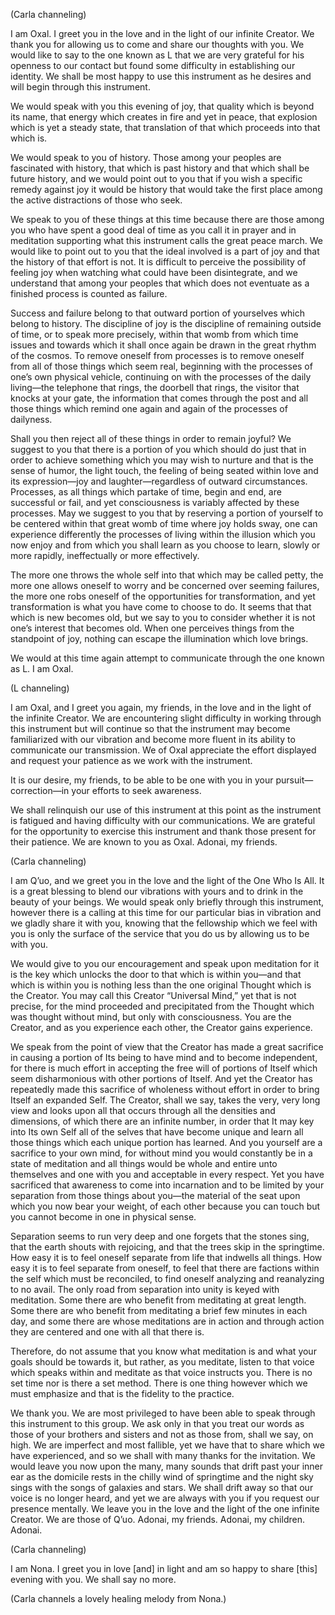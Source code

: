 <p class="channel-type">(Carla channeling)</p>
<p>I am Oxal. I greet you in the love and in the light of our infinite Creator. We thank you for allowing us to come and share our thoughts with you. We would like to say to the one known as L that we are very grateful for his openness to our contact but found some difficulty in establishing our identity. We shall be most happy to use this instrument as he desires and will begin through this instrument.</p>
<p>We would speak with you this evening of joy, that quality which is beyond its name, that energy which creates in fire and yet in peace, that explosion which is yet a steady state, that translation of that which proceeds into that which is.</p>
<p>We would speak to you of history. Those among your peoples are fascinated with history, that which is past history and that which shall be future history, and we would point out to you that if you wish a specific remedy against joy it would be history that would take the first place among the active distractions of those who seek.</p>
<p>We speak to you of these things at this time because there are those among you who have spent a good deal of time as you call it in prayer and in meditation supporting what this instrument calls the great peace march. We would like to point out to you that the ideal involved is a part of joy and that the history of that effort is not. It is difficult to perceive the possibility of feeling joy when watching what could have been disintegrate, and we understand that among your peoples that which does not eventuate as a finished process is counted as failure.</p>
<p>Success and failure belong to that outward portion of yourselves which belong to history. The discipline of joy is the discipline of remaining outside of time, or to speak more precisely, within that womb from which time issues and towards which it shall once again be drawn in the great rhythm of the cosmos. To remove oneself from processes is to remove oneself from all of those things which seem real, beginning with the processes of one’s own physical vehicle, continuing on with the processes of the daily living—the telephone that rings, the doorbell that rings, the visitor that knocks at your gate, the information that comes through the post and all those things which remind one again and again of the processes of dailyness.</p>
<p>Shall you then reject all of these things in order to remain joyful? We suggest to you that there is a portion of you which should do just that in order to achieve something which you may wish to nurture and that is the sense of humor, the light touch, the feeling of being seated within love and its expression—joy and laughter—regardless of outward circumstances. Processes, as all things which partake of time, begin and end, are successful or fail, and yet consciousness is variably affected by these processes. May we suggest to you that by reserving a portion of yourself to be centered within that great womb of time where joy holds sway, one can experience differently the processes of living within the illusion which you now enjoy and from which you shall learn as you choose to learn, slowly or more rapidly, ineffectually or more effectively.</p>
<p>The more one throws the whole self into that which may be called petty, the more one allows oneself to worry and be concerned over seeming failures, the more one robs oneself of the opportunities for transformation, and yet transformation is what you have come to choose to do. It seems that that which is new becomes old, but we say to you to consider whether it is not one’s interest that becomes old. When one perceives things from the standpoint of joy, nothing can escape the illumination which love brings.</p>
<p>We would at this time again attempt to communicate through the one known as L. I am Oxal.</p>
<p class="channel-type">(L channeling)</p>
<p>I am Oxal, and I greet you again, my friends, in the love and in the light of the infinite Creator. We are encountering slight difficulty in working through this instrument but will continue so that the instrument may become familiarized with our vibration and become more fluent in its ability to communicate our transmission. We of Oxal appreciate the effort displayed and request your patience as we work with the instrument.</p>
<p>It is our desire, my friends, to be able to be one with you in your pursuit—correction—in your efforts to seek awareness.</p>
<p>We shall relinquish our use of this instrument at this point as the instrument is fatigued and having difficulty with our communications. We are grateful for the opportunity to exercise this instrument and thank those present for their patience. We are known to you as Oxal. Adonai, my friends.</p>
<p class="channel-type">(Carla channeling)</p>
<p>I am Q’uo, and we greet you in the love and the light of the One Who Is All. It is a great blessing to blend our vibrations with yours and to drink in the beauty of your beings. We would speak only briefly through this instrument, however there is a calling at this time for our particular bias in vibration and we gladly share it with you, knowing that the fellowship which we feel with you is only the surface of the service that you do us by allowing us to be with you.</p>
<p>We would give to you our encouragement and speak upon meditation for it is the key which unlocks the door to that which is within you—and that which is within you is nothing less than the one original Thought which is the Creator. You may call this Creator “Universal Mind,” yet that is not precise, for the mind proceeded and precipitated from the Thought which was thought without mind, but only with consciousness. You are the Creator, and as you experience each other, the Creator gains experience.</p>
<p>We speak from the point of view that the Creator has made a great sacrifice in causing a portion of Its being to have mind and to become independent, for there is much effort in accepting the free will of portions of Itself which seem disharmonious with other portions of Itself. And yet the Creator has repeatedly made this sacrifice of wholeness without effort in order to bring Itself an expanded Self. The Creator, shall we say, takes the very, very long view and looks upon all that occurs through all the densities and dimensions, of which there are an infinite number, in order that It may key into Its own Self all of the selves that have become unique and learn all those things which each unique portion has learned. And you yourself are a sacrifice to your own mind, for without mind you would constantly be in a state of meditation and all things would be whole and entire unto themselves and one with you and acceptable in every respect. Yet you have sacrificed that awareness to come into incarnation and to be limited by your separation from those things about you—the material of the seat upon which you now bear your weight, of each other because you can touch but you cannot become in one in physical sense.</p>
<p>Separation seems to run very deep and one forgets that the stones sing, that the earth shouts with rejoicing, and that the trees skip in the springtime. How easy it is to feel oneself separate from life that indwells all things. How easy it is to feel separate from oneself, to feel that there are factions within the self which must be reconciled, to find oneself analyzing and reanalyzing to no avail. The only road from separation into unity is keyed with meditation. Some there are who benefit from meditating at great length. Some there are who benefit from meditating a brief few minutes in each day, and some there are whose meditations are in action and through action they are centered and one with all that there is.</p>
<p>Therefore, do not assume that you know what meditation is and what your goals should be towards it, but rather, as you meditate, listen to that voice which speaks within and meditate as that voice instructs you. There is no set time nor is there a set method. There is one thing however which we must emphasize and that is the fidelity to the practice.</p>
<p>We thank you. We are most privileged to have been able to speak through this instrument to this group. We ask only in that you treat our words as those of your brothers and sisters and not as those from, shall we say, on high. We are imperfect and most fallible, yet we have that to share which we have experienced, and so we shall with many thanks for the invitation. We would leave you now upon the many, many sounds that drift past your inner ear as the domicile rests in the chilly wind of springtime and the night sky sings with the songs of galaxies and stars. We shall drift away so that our voice is no longer heard, and yet we are always with you if you request our presence mentally. We leave you in the love and the light of the one infinite Creator. We are those of Q’uo. Adonai, my friends. Adonai, my children. Adonai.</p>
<p class="channel-type">(Carla channeling)</p>
<p>I am Nona. I greet you in love [and] in light and am so happy to share [this] evening with you. We shall say no more.</p>
<p class="comment">(Carla channels a lovely healing melody from Nona.)</p>